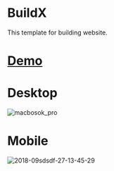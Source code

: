 # BuildX
  This template for building website.
  
# [Demo](https://suavis-technologies.github.io/BuildX/) 
 
# Desktop

![macbosok_pro](https://user-images.githubusercontent.com/47558086/53954637-a1ac4700-40f8-11e9-9731-bfe1e1bca948.png)

# Mobile

![2018-09sdsdf-27-13-45-29](https://user-images.githubusercontent.com/47558086/53954658-aa9d1880-40f8-11e9-8a44-78f69b4ef3c7.png)

